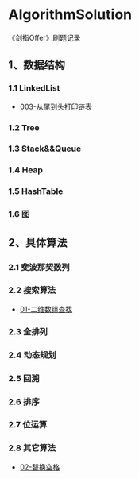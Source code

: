 # AlgorithmSolution
《剑指Offer》刷题记录

## 1、数据结构
### 1.1 LinkedList
* [003-从尾到头打印链表](https://github.com/Lsj425/AlgorithmSolution/tree/master/03-%E4%BB%8E%E5%B0%BE%E5%88%B0%E5%A4%B4%E6%89%93%E5%8D%B0%E9%93%BE%E8%A1%A8)
### 1.2 Tree
### 1.3 Stack&&Queue
### 1.4 Heap
### 1.5 HashTable
### 1.6 图
## 2、具体算法
### 2.1 斐波那契数列
### 2.2 搜索算法
* [01-二维数组查找](https://github.com/Lsj425/AlgorithmSolution/tree/master/01-%E4%BA%8C%E7%BB%B4%E6%95%B0%E7%BB%84%E6%9F%A5%E6%89%BE)
### 2.3 全排列
### 2.4 动态规划
### 2.5 回溯
### 2.6 排序
### 2.7 位运算
### 2.8 其它算法
* [02-替换空格](https://github.com/Lsj425/AlgorithmSolution/tree/master/02-%E6%9B%BF%E6%8D%A2%E7%A9%BA%E6%A0%BC)
